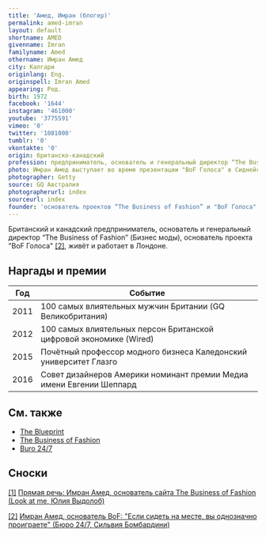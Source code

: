 ```yaml
---
title: 'Амед, Имран (блогер)'
permalink: amed-imran
layout: default
shortname: AMED
givenname: Imran
familyname: Amed
othername: Имран Амед
city: Калгари
originlang: Eng.
originspell: Imran Amed
appearing: Род.
birth: 1972
facebook: '1644'
instagram: '461000'
youtube: '3775591'
vimeo: '0'
twitter: '1081000'
tumblr: '0'
vkontakte: '0'
origin: британско-канадский
profession: предприниматель, основатель и генеральный директор “The Business of Fashion”
photo: Имран Амед выступает во время презентации "BoF Голоса" в Сиднейском оперном театре
photographer: Getty
source: GQ Австралия
photographerurl: index
sourceurl: index
founder: 'основатель проектов “The Business of Fashion” и "BoF Голоса"'
---
```


Британский и канадский предприниматель, основатель и генеральный директор “The Business of Fashion” (Бизнес моды), основатель проекта "BoF Голоса" <span id="a2">[\[2\]](#f2)</span>, живёт и работает в Лондоне.


## Наргады и премии

|Год|Событие|
|----|----|
|2011|100 самых влиятельных мужчин Британии (GQ Великобритания)|
|2012| 100 самых влиятельных персон Британской цифровой экономике (Wired)|
|2015|Почётный профессор модного бизнеса Каледонский университет Глазго|
|2016|Совет дизайнеров Америки номинант премии Медиа имени Евгении Шеппард|

## Cм. также

- [The Blueprint](blueprint-the)
- [The Business of Fashion](business-of-fashion-the)
- [Buro 24/7](buro-24-7)

## Сноски

[[1]](#a1) <span id="f1"></span> [Прямая речь: Имран Амед, основатель сайта The Business of Fashion (Look at me, Юлия Выдолоб)](http://www.lookatme.ru/mag/archive/industry-interview/118417-imran-amed)

[[2]](#a2) <span id="f2"></span> [Имран Амед, основатель BoF: "Если сидеть на месте, вы однозначно проиграете" (Бюро 24/7, Сильвия Бомбардини)](https://www.buro247.ru/fashion/interview/imran-amed.html)
